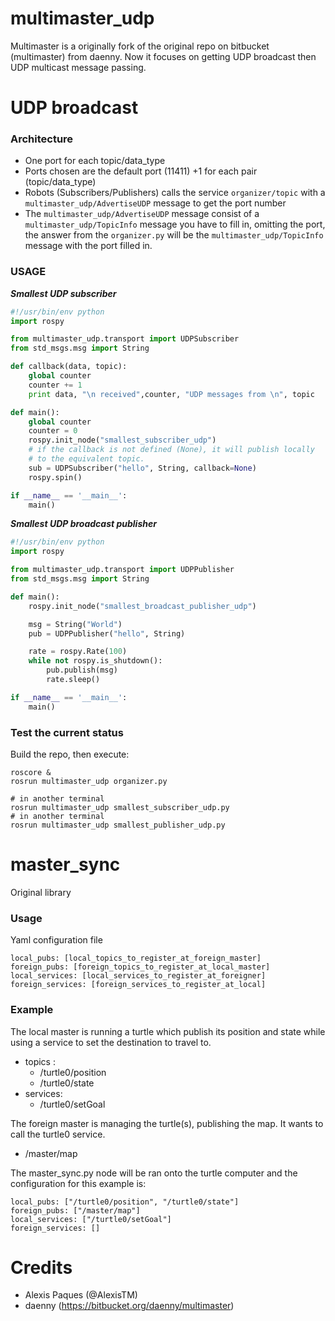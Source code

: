 # multimaster_udp

Multimaster is a originally fork of the original repo on bitbucket (multimaster) from daenny. Now it focuses on getting UDP broadcast then UDP multicast message passing.

# UDP broadcast

### Architecture

* One port for each topic/data_type
* Ports chosen are the default port (11411) +1 for each pair (topic/data_type) 
* Robots (Subscribers/Publishers) calls the service `organizer/topic` with a `multimaster_udp/AdvertiseUDP` message to get the port number
* The `multimaster_udp/AdvertiseUDP` message consist of a `multimaster_udp/TopicInfo` message you have to fill in, omitting the port, the answer from the `organizer.py` will be the `multimaster_udp/TopicInfo` message with the port filled in.

### USAGE

***Smallest UDP subscriber***

```python
#!/usr/bin/env python
import rospy

from multimaster_udp.transport import UDPSubscriber
from std_msgs.msg import String

def callback(data, topic):
    global counter
    counter += 1
    print data, "\n received",counter, "UDP messages from \n", topic

def main():
    global counter
    counter = 0
    rospy.init_node("smallest_subscriber_udp")
    # if the callback is not defined (None), it will publish locally 
    # to the equivalent topic.
    sub = UDPSubscriber("hello", String, callback=None)
    rospy.spin()

if __name__ == '__main__':
    main()
```

***Smallest UDP broadcast publisher***

```python
#!/usr/bin/env python
import rospy

from multimaster_udp.transport import UDPPublisher
from std_msgs.msg import String

def main():
    rospy.init_node("smallest_broadcast_publisher_udp")

    msg = String("World")
    pub = UDPPublisher("hello", String)

    rate = rospy.Rate(100)
    while not rospy.is_shutdown():
        pub.publish(msg)
        rate.sleep()

if __name__ == '__main__':
    main()
```

### Test the current status

Build the repo, then execute:

```
roscore &
rosrun multimaster_udp organizer.py

# in another terminal
rosrun multimaster_udp smallest_subscriber_udp.py
# in another terminal
rosrun multimaster_udp smallest_publisher_udp.py
```

# master_sync 
Original library 

### Usage

Yaml configuration file

```
local_pubs: [local_topics_to_register_at_foreign_master]
foreign_pubs: [foreign_topics_to_register_at_local_master]
local_services: [local_services_to_register_at_foreigner]
foreign_services: [foreign_services_to_register_at_local]
```

### Example

The local master is running a turtle which publish its position and state while using a service to set the destination to travel to.
  
* topics : 
    * /turtle0/position
    * /turtle0/state
* services:
    * /turtle0/setGoal

The foreign master is managing the turtle(s), publishing the map. It wants to call the turtle0 service.

* /master/map

The master_sync.py node will be ran onto the turtle computer and the configuration for this example is:

```
local_pubs: ["/turtle0/position", "/turtle0/state"]
foreign_pubs: ["/master/map"]
local_services: ["/turtle0/setGoal"]
foreign_services: []
```

# Credits

- Alexis Paques (@AlexisTM)
- daenny (https://bitbucket.org/daenny/multimaster)
